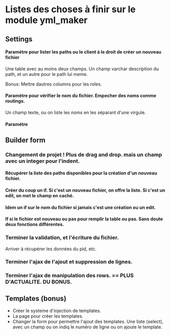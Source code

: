 # Listes des choses à finir sur le module yml_maker

## Settings

#### Paramètre pour lister les paths ou le client à le droit de créer un nouveau fichier
Une table avec au moins deux champs. Un champ varchar description du path, et un autre pour le path lui meme.

Bonus: Mettre dautres columns pour les roles.


#### Paramètre pour vérifier le nom du fichier. Empecher des noms comme routings.
Un champ texte, ou on liste les noms en les séparant d'une virgule.

#### Paramétre 


## Builder form

### Changement de projet ! Plus de drag and drop. mais un champ avec un integer pour l'indent.

#### Récupérer la liste des paths disponibles pour la création d'un nouveau fichier.

#### Créer du coup un if. Si c'est un nouveau fichier, on offre la liste. Si c'est un edit, on met le champ en caché.
#### Idem un if sur le nom du fichier si jamais c'est une création ou un edit.
#### If si le fichier est nouveau ou pas pour remplir la table ou pas. Sans doute deux fonctions différentes.


### Terminer la validation, et l'écriture du fichier.
Arriver à récupérer les données du pid, etc.

### Terminer l'ajax de l'ajout et suppression de lignes.

### Terminer l'ajax de manipulation des rows. == PLUS D'ACTUALITE. DU BONUS. 



## Templates (bonus)
* Créer le systeme d'injection de templates.
* La page pour créer les templates.
* Changer la form pour permettre l'ajout des templates. Une liste (select), avec un champ ou on indiq le numéro de ligne ou on ajoute le template.
